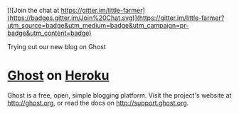 [![Join the chat at https://gitter.im/little-farmer](https://badges.gitter.im/Join%20Chat.svg)](https://gitter.im/little-farmer?utm_source=badge&utm_medium=badge&utm_campaign=pr-badge&utm_content=badge)

Trying out our new blog on Ghost

# [Ghost](https://github.com/TryGhost/Ghost) on [Heroku](http://heroku.com)

Ghost is a free, open, simple blogging platform. Visit the project's website at <http://ghost.org>, or read the docs on <http://support.ghost.org>.

